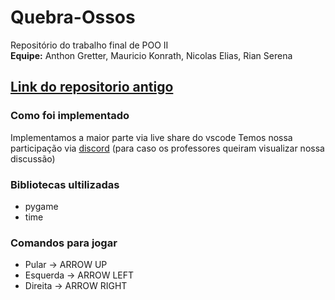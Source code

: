 # Quebra-Ossos
Repositório do trabalho final de POO II
<br><b>Equipe:</b> Anthon Gretter, Mauricio Konrath, Nicolas Elias, Rian Serena</br>

## [Link do repositorio antigo](https://github.com/anthongretter/quebra-ossos)

### Como foi implementado
Implementamos a maior parte via live share do vscode
Temos nossa participação via [discord](https://discord.gg/WZ3G9PAzRp) (para caso os professores queiram visualizar nossa discussão)

### Bibliotecas ultilizadas
* pygame
* time

### Comandos para jogar
* Pular    -> ARROW UP
* Esquerda -> ARROW LEFT
* Direita  -> ARROW RIGHT
